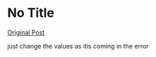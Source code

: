 # No Title

[Original Post](https://discourse.onlinedegree.iitm.ac.in/t/165959/346)

<p>just change the values as itis coming in the error</p>
